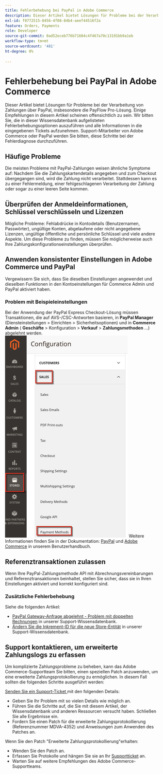 ```yaml
---
title: Fehlerbehebung bei PayPal in Adobe Commerce
description: Dieser Artikel bietet Lösungen für Probleme bei der Verarbeitung von Zahlungen über PayPal, insbesondere die PayFlow Pro-Lösung. Einige Empfehlungen in diesem Artikel scheinen offensichtlich zu sein. Wir bitten Sie, die in dieser Wissensdatenbank aufgelisteten Fehlerbehebungsoptionen auszuführen und alle Informationen in die eingegebenen Tickets aufzunehmen. Support-Mitarbeiter von Adobe Commerce oder PayPal werden Sie bitten, diese Schritte bei der Fehlerdiagnose durchzuführen.
exl-id: f0772515-8456-4f08-84b4-aeef44516f2a
feature: Orders, Payments
role: Developer
source-git-commit: 0ad52eceb776b71604c4f467a70c13191bb9a1eb
workflow-type: tm+mt
source-wordcount: '481'
ht-degree: 0%

---
```


# Fehlerbehebung bei PayPal in Adobe Commerce

Dieser Artikel bietet Lösungen für Probleme bei der Verarbeitung von Zahlungen über PayPal, insbesondere die PayFlow Pro-Lösung. Einige Empfehlungen in diesem Artikel scheinen offensichtlich zu sein. Wir bitten Sie, die in dieser Wissensdatenbank aufgelisteten Fehlerbehebungsoptionen auszuführen und alle Informationen in die eingegebenen Tickets aufzunehmen. Support-Mitarbeiter von Adobe Commerce oder PayPal werden Sie bitten, diese Schritte bei der Fehlerdiagnose durchzuführen.

## Häufige Probleme

Die meisten Probleme mit PayPal-Zahlungen weisen ähnliche Symptome auf: Nachdem Sie die Zahlungskartendetails angegeben und zum Checkout übergegangen sind, wird die Zahlung nicht verarbeitet. Stattdessen kann es zu einer Fehlermeldung, einer fehlgeschlagenen Verarbeitung der Zahlung oder sogar zu einer leeren Seite kommen.

## Überprüfen der Anmeldeinformationen, Schlüssel verschlüsseln und Lizenzen

Mögliche Probleme: Fehlabdrücke in Kontodetails (Benutzernamen, Passwörter), ungültige Konten, abgelaufene oder nicht angegebene Lizenzen, ungültige öffentliche und persönliche Schlüssel und viele andere Aspekte. Um diese Probleme zu finden, müssen Sie möglicherweise auch Ihre Zahlungskonfigurationseinstellungen überprüfen.

## Anwenden konsistenter Einstellungen in Adobe Commerce und PayPal

Vergewissern Sie sich, dass Sie dieselben Einstellungen angewendet und dieselben Funktionen in den Kontoeinstellungen für Commerce Admin und PayPal aktiviert haben.

### Problem mit Beispieleinstellungen

Bei der Anwendung der PayPal Express Checkout-Lösung müssen Transaktionen, die auf AVS-/CSC-Antworten basieren, in **PayPal Manager** (Diensteinstellungen > Einrichten > Sicherheitsoptionen) und in **Commerce Admin** ( **Geschäfte** > Konfiguration > **Verkauf** > **Zahlungsmethoden** ...) abgelehnt werden.
![magento_paypal_settings_2.4.1.png](assets/magento_paypal_settings_2.4.1.png)
Weitere Informationen finden Sie in der Dokumentation: [PayPal](https://www.paypalobjects.com/en_US/vhelp/paypalmanager_help/setup.htm) und [Adobe Commerce](/docs/commerce-admin/stores-sales/payments/paypal/paypal-express-checkout.html) in unserem Benutzerhandbuch.

## Referenztransaktionen zulassen

Wenn Ihre PayPal-Zahlungsmethode API mit Abrechnungsvereinbarungen und Referenztransaktionen beinhaltet, stellen Sie sicher, dass sie in Ihren Einstellungen aktiviert und korrekt konfiguriert sind.

### Zusätzliche Fehlerbehebung

Siehe die folgenden Artikel:

* [PayPal Gateway-Anfrage abgelehnt - Problem mit doppelten Rechnungen](/help/troubleshooting/payments/paypal-gateway-rejected-request-duplicate-invoice-issue.md) in unserer Support-Wissensdatenbank.
* [Ändern Sie die Inkrement-ID für die neue Store-Entität](/help/how-to/general/change-increment-id-for-a-db-entity-order-invoice-credit-memo-etc-on-particular-store.md) in unserer Support-Wissensdatenbank.

## Support kontaktieren, um erweiterte Zahlungslogs zu erfassen

Um komplizierte Zahlungsprobleme zu beheben, kann das Adobe Commerce-Supportteam Sie bitten, einen speziellen Patch anzuwenden, um eine erweiterte Zahlungsprotokollierung zu ermöglichen. In diesem Fall sollten die folgenden Schritte ausgeführt werden:

[Senden Sie ein Support-Ticket ](/help/help-center-guide/help-center/magento-help-center-user-guide.md#submit-ticket) mit den folgenden Details:

* Geben Sie Ihr Problem mit so vielen Details wie möglich an.
* Führen Sie die Schritte auf, die Sie mit diesem Artikel, der Wissensdatenbank und anderen Ressourcen versucht haben. Schließen Sie alle Ergebnisse ein.
* Fordern Sie einen Patch für die erweiterte Zahlungsprotokollierung (Referenznummer MDVA-4352) und Anweisungen zum Anwenden des Patches an.

Wenn Sie den Patch &quot;Erweiterte Zahlungsprotokollierung&quot;erhalten:

* Wenden Sie den Patch an.
* Erfassen Sie Protokolle und hängen Sie sie an Ihr [Supportticket](/help/help-center-guide/help-center/magento-help-center-user-guide.md#submit-ticket) an.
* Warten Sie auf weitere Empfehlungen des Adobe Commerce-Supportteams.

